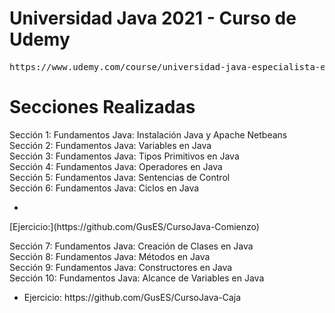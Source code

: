 # Universidad Java 2021 - Curso de Udemy
<pre>https://www.udemy.com/course/universidad-java-especialista-en-java-desde-cero-a-master/</pre>


# Secciones Realizadas<br>
<p>
Sección 1: Fundamentos Java: Instalación Java y Apache Netbeans<br>
Sección 2: Fundamentos Java: Variables en Java<br>
Sección 3: Fundamentos Java: Tipos Primitivos en Java<br>
Sección 4: Fundamentos Java: Operadores en Java<br>
Sección 5: Fundamentos Java: Sentencias de Control<br>
Sección 6: Fundamentos Java: Ciclos en Java<br>
</p>

<ul><li>
</li></ul>
  [Ejercicio:](https://github.com/GusES/CursoJava-Comienzo)

<p>
Sección 7: Fundamentos Java: Creación de Clases en Java<br>
Sección 8: Fundamentos Java: Métodos en Java<br>
Sección 9: Fundamentos Java: Constructores en Java<br>
Sección 10: Fundamentos Java: Alcance de Variables en Java<br>
</p>

<ul><li> Ejercicio: https://github.com/GusES/CursoJava-Caja </li></ul>
